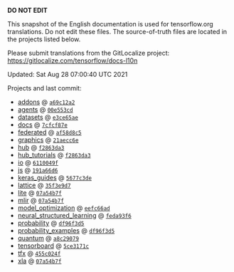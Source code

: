 __DO NOT EDIT__

This snapshot of the English documentation is used for tensorflow.org
translations. Do not edit these files. The source-of-truth files are located in
the projects listed below.

Please submit translations from the GitLocalize project: https://gitlocalize.com/tensorflow/docs-l10n

Updated: Sat Aug 28 07:00:40 UTC 2021

Projects and last commit:

- [addons](https://github.com/tensorflow/addons/tree/master/docs) @ <a href='https://github.com/tensorflow/addons/commit/a69c12a26e129d9fb388114fa65fc3ddac16a977'><code>a69c12a2</code></a>
- [agents](https://github.com/tensorflow/agents/tree/master/docs) @ <a href='https://github.com/tensorflow/agents/commit/00e553cd7e02d8302844386ee6f57d3251952826'><code>00e553cd</code></a>
- [datasets](https://github.com/tensorflow/datasets/tree/master/docs) @ <a href='https://github.com/tensorflow/datasets/commit/e3ce65ae3d5b81a9347b4110c08ee24f813e4e9d'><code>e3ce65ae</code></a>
- [docs](https://github.com/tensorflow/docs/tree/master/site/en) @ <a href='https://github.com/tensorflow/docs/commit/7cfcf87e162a8352f46038e26202d37de7e77323'><code>7cfcf87e</code></a>
- [federated](https://github.com/tensorflow/federated/tree/master/docs) @ <a href='https://github.com/tensorflow/federated/commit/af58d8c55249c1d5699a942c5ce276651a6554cd'><code>af58d8c5</code></a>
- [graphics](https://github.com/tensorflow/graphics/tree/master/tensorflow_graphics/g3doc) @ <a href='https://github.com/tensorflow/graphics/commit/21aecc6e71ab5d5b5e7aea16143bd5338311bac5'><code>21aecc6e</code></a>
- [hub](https://github.com/tensorflow/hub/tree/master/docs) @ <a href='https://github.com/tensorflow/hub/commit/f2863da3d3784b0b41ae3e661c2f8486d9e6d465'><code>f2863da3</code></a>
- [hub_tutorials](https://github.com/tensorflow/hub/tree/master/examples/colab) @ <a href='https://github.com/tensorflow/hub/commit/f2863da3d3784b0b41ae3e661c2f8486d9e6d465'><code>f2863da3</code></a>
- [io](https://github.com/tensorflow/io/tree/master/docs) @ <a href='https://github.com/tensorflow/io/commit/6110049ff73ed5dc85046737f71057401b679eac'><code>6110049f</code></a>
- [js](https://github.com/tensorflow/tfjs-website/tree/master/docs) @ <a href='https://github.com/tensorflow/tfjs-website/commit/191a66d663dec77fc677c583a05fb0d4bfecf5ef'><code>191a66d6</code></a>
- [keras_guides](https://github.com/tensorflow/docs/tree/snapshot-keras/site/en/guide/keras) @ <a href='https://github.com/tensorflow/docs/commit/5677c3deac1bf7cdaeaf3fc17ff3fe8ebe785179'><code>5677c3de</code></a>
- [lattice](https://github.com/tensorflow/lattice/tree/master/docs) @ <a href='https://github.com/tensorflow/lattice/commit/35f3e9d7da7f90a700d7a903e1818e82965f245c'><code>35f3e9d7</code></a>
- [lite](https://github.com/tensorflow/tensorflow/tree/master/tensorflow/lite/g3doc) @ <a href='https://github.com/tensorflow/tensorflow/commit/07a54b7fed88c4fce88a505177c641b00dfac462'><code>07a54b7f</code></a>
- [mlir](https://github.com/tensorflow/tensorflow/tree/master/tensorflow/compiler/mlir/g3doc) @ <a href='https://github.com/tensorflow/tensorflow/commit/07a54b7fed88c4fce88a505177c641b00dfac462'><code>07a54b7f</code></a>
- [model_optimization](https://github.com/tensorflow/model-optimization/tree/master/tensorflow_model_optimization/g3doc) @ <a href='https://github.com/tensorflow/model-optimization/commit/eefc66ad656ff7570446eec85ca414eaa714f552'><code>eefc66ad</code></a>
- [neural_structured_learning](https://github.com/tensorflow/neural-structured-learning/tree/master/g3doc) @ <a href='https://github.com/tensorflow/neural-structured-learning/commit/feda93f635671730372e5281f02ade4226704141'><code>feda93f6</code></a>
- [probability](https://github.com/tensorflow/probability/tree/main/tensorflow_probability/g3doc) @ <a href='https://github.com/tensorflow/probability/commit/df96f3d56eff92c6b06fbac68dc58e095e28fed6'><code>df96f3d5</code></a>
- [probability_examples](https://github.com/tensorflow/probability/tree/main/tensorflow_probability/examples/jupyter_notebooks) @ <a href='https://github.com/tensorflow/probability/commit/df96f3d56eff92c6b06fbac68dc58e095e28fed6'><code>df96f3d5</code></a>
- [quantum](https://github.com/tensorflow/quantum/tree/master/docs) @ <a href='https://github.com/tensorflow/quantum/commit/a8c29079a4d05a8de0ce7ba4136fc5f95d5ea23c'><code>a8c29079</code></a>
- [tensorboard](https://github.com/tensorflow/tensorboard/tree/master/docs) @ <a href='https://github.com/tensorflow/tensorboard/commit/5ce3171cf268b25a1beab9d7d1185e3161bac7e3'><code>5ce3171c</code></a>
- [tfx](https://github.com/tensorflow/tfx/tree/master/docs) @ <a href='https://github.com/tensorflow/tfx/commit/455c024f3ab0a19f5e1c9394d969569c590bffaf'><code>455c024f</code></a>
- [xla](https://github.com/tensorflow/tensorflow/tree/master/tensorflow/compiler/xla/g3doc) @ <a href='https://github.com/tensorflow/tensorflow/commit/07a54b7fed88c4fce88a505177c641b00dfac462'><code>07a54b7f</code></a>

